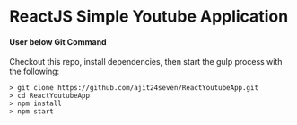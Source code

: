 # ReactJS Simple Youtube Application

#### User below Git Command
Checkout this repo, install dependencies, then start the gulp process with the following:

```
> git clone https://github.com/ajit24seven/ReactYoutubeApp.git
> cd ReactYoutubeApp
> npm install
> npm start

```
